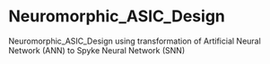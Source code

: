 # Neuromorphic_ASIC_Design
Neuromorphic_ASIC_Design using transformation of Artificial Neural Network (ANN) to Spyke Neural Network (SNN)
